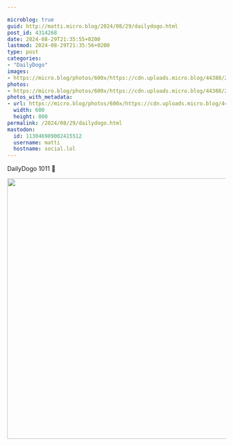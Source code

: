 ```yaml
---

microblog: true
guid: http://matti.micro.blog/2024/08/29/dailydogo.html
post_id: 4314268
date: 2024-08-29T21:35:55+0200
lastmod: 2024-08-29T21:35:56+0200
type: post
categories:
- "DailyDogo"
images:
- https://micro.blog/photos/600x/https://cdn.uploads.micro.blog/44388/2024/31943e6f5f96493ba2328bf25dd95e0e.jpg
photos:
- https://micro.blog/photos/600x/https://cdn.uploads.micro.blog/44388/2024/31943e6f5f96493ba2328bf25dd95e0e.jpg
photos_with_metadata:
- url: https://micro.blog/photos/600x/https://cdn.uploads.micro.blog/44388/2024/31943e6f5f96493ba2328bf25dd95e0e.jpg
  width: 600
  height: 800
permalink: /2024/08/29/dailydogo.html
mastodon:
  id: 113046989002415512
  username: matti
  hostname: social.lol
---
```

DailyDogo 1011 🐶

<img src="/media/uploads/2024/31943e6f5f96493ba2328bf25dd95e0e.jpg" width="600" alt="" />
